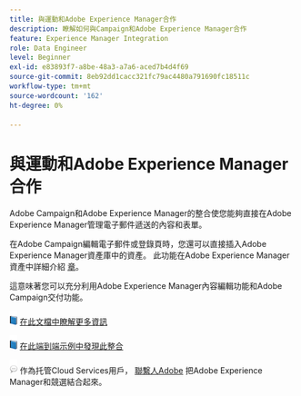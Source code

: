 ```yaml
---
title: 與運動和Adobe Experience Manager合作
description: 瞭解如何與Campaign和Adobe Experience Manager合作
feature: Experience Manager Integration
role: Data Engineer
level: Beginner
exl-id: e83893f7-a8be-48a3-a7a6-aced7b4d4f69
source-git-commit: 8eb92dd1cacc321fc79ac4480a791690fc18511c
workflow-type: tm+mt
source-wordcount: '162'
ht-degree: 0%

---
```


# 與運動和Adobe Experience Manager合作

Adobe Campaign和Adobe Experience Manager的整合使您能夠直接在Adobe Experience Manager管理電子郵件遞送的內容和表單。

在Adobe Campaign編輯電子郵件或登錄頁時，您還可以直接插入Adobe Experience Manager資產庫中的資產。 此功能在Adobe Experience Manager資產中詳細介紹 [章](https://experienceleague.adobe.com/docs/experience-manager-cloud-service/assets/overview.html)。

這意味著您可以充分利用Adobe Experience Manager內容編輯功能和Adobe Campaign交付功能。

![](../assets/do-not-localize/book.png) [在此文檔中瞭解更多資訊](https://experienceleague.adobe.com/docs/experience-manager-65/administering/integration/campaignonpremise.html?lang=en#aem-and-adobe-campaign-integration-workflow)

![](../assets/do-not-localize/book.png) [在此端到端示例中發現此整合](https://experienceleague.adobe.com/docs/campaign-classic/using/integrating-with-adobe-experience-cloud/adobe-experience-manager/creating-an-experience-manager-newsletter.html?lang=en#integrating-with-adobe-experience-cloud)

![](../assets/do-not-localize/speech.png)  作為托管Cloud Services用戶， [聯繫人Adobe](../start/campaign-faq.md#support) 把Adobe Experience Manager和競選結合起來。
